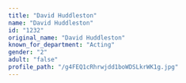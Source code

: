 ```yaml
---
title: "David Huddleston"
name: "David Huddleston"
id: "1232"
original_name: "David Huddleston"
known_for_department: "Acting"
gender: "2"
adult: "false"
profile_path: "/g4FEQ1cRhrwjdd1boWDSLkrWK1g.jpg"
---
```

